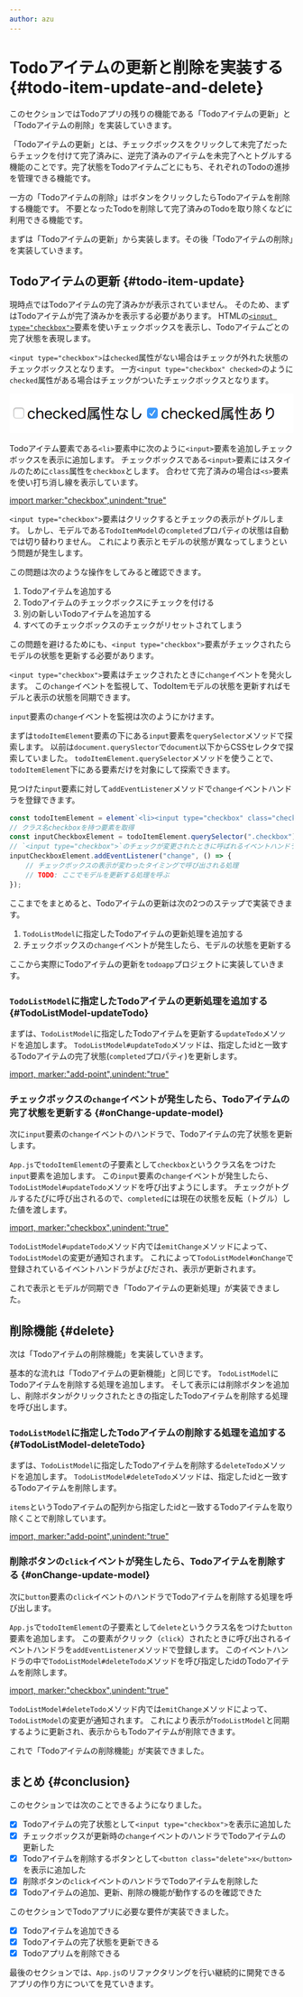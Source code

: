 ```yaml
---
author: azu
---
```


# Todoアイテムの更新と削除を実装する {#todo-item-update-and-delete}

このセクションではTodoアプリの残りの機能である「Todoアイテムの更新」と「Todoアイテムの削除」を実装していきます。

「Todoアイテムの更新」とは、チェックボックスをクリックして未完了だったらチェックを付けて完了済みに、逆完了済みのアイテムを未完了へとトグルする機能のことです。完了状態をTodoアイテムごとにもち、それぞれのTodoの進捗を管理できる機能です。

一方の「Todoアイテムの削除」はボタンをクリックしたらTodoアイテムを削除する機能です。
不要となったTodoを削除して完了済みのTodoを取り除くなどに利用できる機能です。

まずは「Todoアイテムの更新」から実装します。その後「Todoアイテムの削除」を実装していきます。

## Todoアイテムの更新 {#todo-item-update}

現時点ではTodoアイテムの完了済みかが表示されていません。
そのため、まずはTodoアイテムが完了済みかを表示する必要があります。
HTMLの[`<input type="checkbox">`](https://developer.mozilla.org/ja/docs/Web/HTML/Element/Input/checkbox)要素を使いチェックボックスを表示し、Todoアイテムごとの完了状態を表現します。

`<input type="checkbox">`は`checked`属性がない場合はチェックが外れた状態のチェックボックスとなります。
一方`<input type="checkbox" checked>`のように`checked`属性がある場合はチェックがついたチェックボックスとなります。

![input要素のchecked属性の違い](./img/input-checkbox.png)

Todoアイテム要素である`<li>`要素中に次のように`<input>`要素を追加しチェックボックスを表示に追加します。
チェックボックスである`<input>`要素にはスタイルのために`class`属性を`checkbox`とします。
合わせて完了済みの場合は`<s>`要素を使い打ち消し線を表示しています。

[import marker:"checkbox",unindent:"true"](./add-checkbox/src/App.js)

`<input type="checkbox">`要素はクリックするとチェックの表示がトグルします。
しかし、モデルである`TodoItemModel`の`completed`プロパティの状態は自動では切り替わりません。
これにより表示とモデルの状態が異なってしまうという問題が発生します。

この問題は次のような操作をしてみると確認できます。

1. Todoアイテムを追加する
2. Todoアイテムのチェックボックスにチェックを付ける
3. 別の新しいTodoアイテムを追加する
4. すべてのチェックボックスのチェックがリセットされてしまう

この問題を避けるためにも、`<input type="checkbox">`要素がチェックされたらモデルの状態を更新する必要があります。

`<input type="checkbox">`要素はチェックされたときに`change`イベントを発火します。
この`change`イベントを監視して、TodoItemモデルの状態を更新すればモデルと表示の状態を同期できます。

`input`要素の`change`イベントを監視は次のようにかけます。

まずは`todoItemElement`要素の下にある`input`要素を`querySelector`メソッドで探索します。
以前は`document.querySlector`で`document`以下からCSSセレクタで探索していました。
`todoItemElement.querySelector`メソッドを使うことで、`todoItemElement`下にある要素だけを対象にして探索できます。

見つけた`input`要素に対して`addEventListener`メソッドで`change`イベントハンドラを登録できます。

<!-- doctest:disable -->
```js
const todoItemElement = element`<li><input type="checkbox" class="checkbox">${item.title}</input></li>`;
// クラス名checkboxを持つ要素を取得
const inputCheckboxElement = todoItemElement.querySelector(".checkbox");
// `<input type="checkbox">`のチェックが変更されたときに呼ばれるイベントハンドラを登録
inputCheckboxElement.addEventListener("change", () => {
    // チェックボックスの表示が変わったタイミングで呼び出される処理
    // TODO: ここでモデルを更新する処理を呼ぶ
});
```

ここまでをまとめると、Todoアイテムの更新は次の2つのステップで実装できます。

1. `TodoListModel`に指定したTodoアイテムの更新処理を追加する
2. チェックボックスの`change`イベントが発生したら、モデルの状態を更新する

ここから実際にTodoアイテムの更新を`todoapp`プロジェクトに実装していきます。

###  `TodoListModel`に指定したTodoアイテムの更新処理を追加する {#TodoListModel-updateTodo}

まずは、`TodoListModel`に指定したTodoアイテムを更新する`updateTodo`メソッドを追加します。
`TodoListModel#updateTodo`メソッドは、指定したidと一致するTodoアイテムの完了状態(`completed`プロパティ)を更新します。

[import, marker:"add-point",unindent:"true"](./update-feature/src/model/TodoListModel.js)

### チェックボックスの`change`イベントが発生したら、Todoアイテムの完了状態を更新する {#onChange-update-model}

次に`input`要素の`change`イベントのハンドラで、Todoアイテムの完了状態を更新します。

`App.js`で`todoItemElement`の子要素として`checkbox`というクラス名をつけた`input`要素を追加します。
この`input`要素の`change`イベントが発生したら、`TodoListModel#updateTodo`メソッドを呼び出すようにします。
チェックがトグルするたびに呼び出されるので、`completed`には現在の状態を反転（トグル）した値を渡します。

[import, marker:"checkbox",unindent:"true"](./update-feature/src/App.js)

`TodoListModel#updateTodo`メソッド内では`emitChange`メソッドによって、`TodoListModel`の変更が通知されます。
これによって`TodoListModel#onChange`で登録されているイベントハンドラがよびだされ、表示が更新されます。

これで表示とモデルが同期でき「Todoアイテムの更新処理」が実装できました。

## 削除機能 {#delete}

次は「Todoアイテムの削除機能」を実装していきます。

基本的な流れは「Todoアイテムの更新機能」と同じです。
`TodoListModel`にTodoアイテムを削除する処理を追加します。
そして表示には削除ボタンを追加し、削除ボタンがクリックされたときの指定したTodoアイテムを削除する処理を呼び出します。

###  `TodoListModel`に指定したTodoアイテムの削除する処理を追加する {#TodoListModel-deleteTodo}

まずは、`TodoListModel`に指定したTodoアイテムを削除する`deleteTodo`メソッドを追加します。
`TodoListModel#deleteTodo`メソッドは、指定したidと一致するTodoアイテムを削除します。

`items`というTodoアイテムの配列から指定したidと一致するTodoアイテムを取り除くことで削除しています。

[import, marker:"add-point",unindent:"true"](./delete-feature/src/model/TodoListModel.js)

### 削除ボタンの`click`イベントが発生したら、Todoアイテムを削除する {#onChange-update-model}

次に`button`要素の`click`イベントのハンドラでTodoアイテムを削除する処理を呼び出します。

`App.js`で`todoItemElement`の子要素として`delete`というクラス名をつけた`button`要素を追加します。
この要素がクリック（`click`）されたときに呼び出されるイベントハンドラを`addEventListener`メソッドで登録します。
このイベントハンドラの中で`TodoListModel#deleteTodo`メソッドを呼び指定したidのTodoアイテムを削除します。

[import, marker:"checkbox",unindent:"true"](./delete-feature/src/App.js)

`TodoListModel#deleteTodo`メソッド内では`emitChange`メソッドによって、`TodoListModel`の変更が通知されます。
これにより表示が`TodoListModel`と同期するように更新され、表示からもTodoアイテムが削除できます。

これで「Todoアイテムの削除機能」が実装できました。

## まとめ {#conclusion}

このセクションでは次のことできるようになりました。

- [x] Todoアイテムの完了状態として`<input type="checkbox">`を表示に追加した
- [x] チェックボックスが更新時の`change`イベントのハンドラでTodoアイテムの更新した
- [x] Todoアイテムを削除するボタンとして`<button class="delete">x</button>`を表示に追加した
- [x] 削除ボタンの`click`イベントのハンドラでTodoアイテムを削除した
- [x] Todoアイテムの追加、更新、削除の機能が動作するのを確認できた

このセクションでTodoアプリに必要な要件が実装できました。

- [x] Todoアイテムを追加できる
- [x] Todoアイテムの完了状態を更新できる
- [x] Todoアプリムを削除できる

最後のセクションでは、`App.js`のリファクタリングを行い継続的に開発できるアプリの作り方についてを見ていきます。
